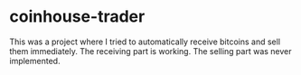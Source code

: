 # coinhouse-trader

This was a project where I tried to automatically receive bitcoins and sell them immediately. The receiving part is working. The selling part was never implemented.
